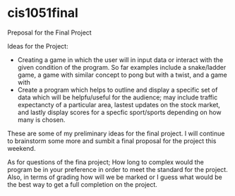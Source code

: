 # cis1051final
Preposal for the Final Project

Ideas for the Project: 
- Creating a game in which the user will in input data or interact with the given condition of the program. So far examples include a snake/ladder game, a game with similar concept to pong but with a twist, and a game with  
- Create a program which helps to outline and display a specific set of data which will be helpfu/useful for the audience; may include traffic expectancty of a particular area, lastest updates on the stock market, and lastly display scores for a specfic sport/sports depending on how many is chosen. 

These are some of my preliminary ideas for the final project. I will continue to brainstorm some more and sumbit a final proposal for the project this weekend. 

As for questions of the fina project; How long to complex would the program be in your preference in order to meet the standard for the project. Also, in terms of grading how will we be marked or I guess what would be the best way to get a full completion on the project. 
